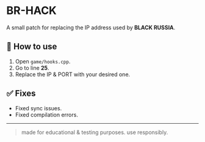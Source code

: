 # BR-HACK

A small patch for replacing the IP address used by **BLACK RUSSIA**.

## 🔧 How to use

1. Open `game/hooks.cpp`.
2. Go to line **25**.
3. Replace the IP & PORT with your desired one.

## ✅ Fixes

- Fixed sync issues.
- Fixed compilation errors.

---

> made for educational & testing purposes. use responsibly.
